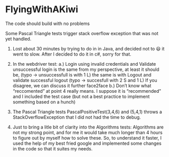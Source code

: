 # FlyingWithAKiwi

The code should build with no problems

Some Pascal Triangle tests trigger stack overflow exception that was not yet handled.


1. Lost about 30 minutes by trying to do in in Java, and decided not to 😃 it went to slow. 
After I decided to do it in c#, sorry for that.

2. In the webdriver test:
a.) Login using invalid credentials and Validate unsuccessful login is the same from my perspective, at least it should be, (typo -> unsuccessfull is with 1 L) 
the same is with Logout and validate successful logout (typo -> succesfull with 2 S and 1 L) 
If you disagree, we can discuss it further face2face
b.) Don’t know what “reccomented”  at point 4 really means. I suppose it is “recommended” and I included the test case (but not a best practice to implement something based on a hunch)
 
3. The Pascal Triangle tests PascalPositiveTest(3,4,6) and (5,4,1) throws a StackOverflowException that I did not had the time to debug.

4. Just to bring a litle bit of clarity into the Algorithms tests: Algorithms are not my strong point, and for me it would take much longer than 4 hours to figure out by myself how to solve these.
   So, to understand it faster, I used the help of my best fried google and implemented some changes in the code so that it suites my needs.
